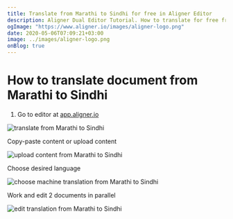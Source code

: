 ```yaml
---
title: Translate from Marathi to Sindhi for free in Aligner Editor
description: Aligner Dual Editor Tutorial. How to translate for free from Marathi to Sindhi. Aligner is multilingual document management platform. 
ogImage: "https://www.aligner.io/images/aligner-logo.png"
date: 2020-05-06T07:09:21+03:00
image: ../images/aligner-logo.png
onBlog: true
---
```


# How to translate document from Marathi to Sindhi

1. Go to editor at [app.aligner.io](https://app.aligner.io "Aligner App web page")

![translate from Marathi to Sindhi](../aligner-blank-editor.png "translate from Marathi to Sindhi")

Copy-paste content or upload content

![upload content from Marathi to Sindhi](../aligner-uploaded-document.png "upload content from Marathi to Sindhi")

Choose desired language

![choose machine translation from Marathi to Sindhi](../aligner-language-dropdown.png "choose machine translation from Marathi to Sindhi")

Work and edit 2 documents in parallel

![edit translation from Marathi to Sindhi](../aligner-double-sitded-editor.png "edit translation from Marathi to Sindhi")

